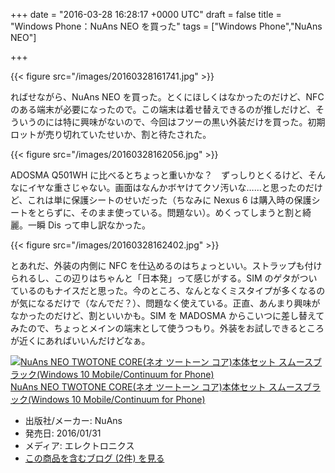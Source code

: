 
+++
date = "2016-03-28 16:28:17 +0000 UTC"
draft = false
title = "Windows Phone：NuAns NEO を買った"
tags = ["Windows Phone","NuAns NEO"]

+++


{{< figure src="/images/20160328161741.jpg"  >}}

ればせながら、NuAns NEO を買った。とくにほしくはなかったのだけど、NFC のある端末が必要になったので。この端末は着せ替えできるのが推しだけど、そういうのには特に興味がないので、今回はフツーの黒い外装だけを買った。初期ロットが売り切れていたせいか、割と待たされた。

{{< figure src="/images/20160328162056.jpg"  >}}

ADOSMA Q501WH に比べるとちょっと重いかな？　ずっしりとくるけど、そんなにイヤな重さじゃない。画面はなんかボヤけてクソ汚いな……と思ったのだけど、これは単に保護シートのせいだった（ちなみに Nexus 6 は購入時の保護シートをとらずに、そのまま使っている。問題ない）。めくってしまうと割と綺麗。一瞬 Dis って申し訳なかった。

{{< figure src="/images/20160328162402.jpg"  >}}

とあれだ、外装の内側に NFC を仕込めるのはちょっといい。ストラップも付けられるし、この辺りはちゃんと「日本発」って感じがする。SIM のゲタがついているのもナイスだと思った。今のところ、なんとなくミスタイプが多くなるのが気になるだけで（なんでだ？）、問題なく使えている。正直、あんまり興味がなかったのだけど、割といいかも。SIM を MADOSMA からこいつに差し替えてみたので、ちょっとメインの端末として使うつもり。外装をお試しできるところが近くにあればいいんだけどなぁ。<div class="hatena-asin-detail"><a href="http://www.amazon.co.jp/exec/obidos/ASIN/B018LQA0HM/bestylesnet-22/"><img src="http://ecx.images-amazon.com/images/I/41AUPb8qI3L._SL160_.jpg" class="hatena-asin-detail-image" alt="NuAns NEO TWOTONE CORE(ネオ ツートーン コア)本体セット スムースブラック(Windows 10 Mobile/Continuum for Phone)" title="NuAns NEO TWOTONE CORE(ネオ ツートーン コア)本体セット スムースブラック(Windows 10 Mobile/Continuum for Phone)"/></a><div class="hatena-asin-detail-info"><a href="http://www.amazon.co.jp/exec/obidos/ASIN/B018LQA0HM/bestylesnet-22/">NuAns NEO TWOTONE CORE(ネオ ツートーン コア)本体セット スムースブラック(Windows 10 Mobile/Continuum for Phone)</a><ul><li><span class="hatena-asin-detail-label">出版社/メーカー:</span> NuAns</li><li><span class="hatena-asin-detail-label">発売日:</span> 2016/01/31</li><li><span class="hatena-asin-detail-label">メディア:</span> エレクトロニクス</li><li><a href="http://d.hatena.ne.jp/asin/B018LQA0HM/bestylesnet-22" target="_blank">この商品を含むブログ (2件) を見る</a></li></ul></div><div class="hatena-asin-detail-foot"></div></div>


